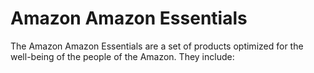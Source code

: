 Amazon Amazon Essentials
========================

The Amazon Amazon Essentials are a set of products optimized for the well-being of the people of the Amazon.
They include:
